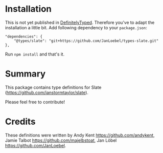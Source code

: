 # Installation
This is not yet published in [DefinitelyTyped](https://github.com/DefinitelyTyped/DefinitelyTyped). Therefore you've to adapt the installation a little bit. Add following dependency to your `package.json`:

```
"dependencies": {
    "@types/slate": "git+https://github.com/JanLoebel/types-slate.git"
},
```

Run `npm install` and that's it.

# Summary
This package contains type definitions for Slate (https://github.com/ianstormtaylor/slate).

Please feel free to contribute!

# Credits
These definitions were written by Andy Kent <https://github.com/andykent>, Jamie Talbot <https://github.com/majelbstoat>, Jan Löbel <https://github.com/JanLoebel>.
